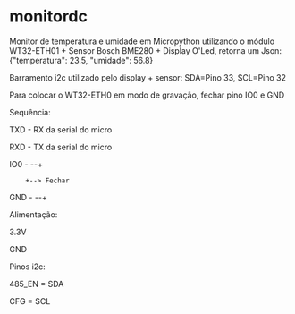 # monitordc
Monitor de temperatura e umidade em Micropython utilizando o módulo WT32-ETH01 + Sensor Bosch BME280 + Display O'Led, retorna um Json: {"temperatura": 23.5, "umidade": 56.8}

Barramento i2c utilizado pelo display + sensor: SDA=Pino 33, SCL=Pino 32


Para colocar o WT32-ETH0 em modo de gravação, fechar pino IO0 e GND


Sequência:

TXD - RX da serial do micro

RXD - TX da serial do micro

IO0 - --+

        +--> Fechar
        
GND - --+


Alimentação:

3.3V

GND

Pinos i2c:

485_EN = SDA

CFG = SCL

